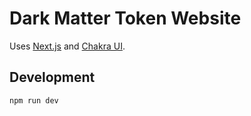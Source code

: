 # Dark Matter Token Website
Uses [Next.js](https://nextjs.org/) and [Chakra UI](https://chakra-ui.com/).

## Development

`npm run dev`